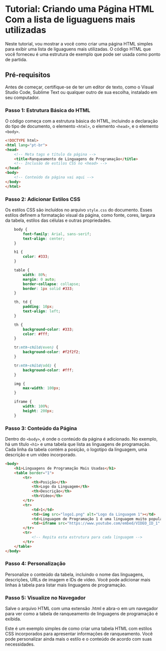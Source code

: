 
# Tutorial: Criando uma Página HTML Com a lista de liguaguens mais utilizadas

Neste tutorial, vou mostrar a você como criar uma página HTML simples para exibir uma lista de liguaguens mais utilizadas. O código HTML que você forneceu é uma estrutura de exemplo que pode ser usada como ponto de partida.

## Pré-requisitos

Antes de começar, certifique-se de ter um editor de texto, como o Visual Studio Code, Sublime Text ou qualquer outro de sua escolha, instalado em seu computador.

### Passo 1: Estrutura Básica do HTML

O código começa com a estrutura básica do HTML, incluindo a declaração do tipo de documento, o elemento `<html>`, o elemento `<head>`, e o elemento `<body>`.

```html
<!DOCTYPE html>
<html lang="pt-br">
<head>
    <!-- Meta tags e título da página -->
    <title>Ranqueamento de Linguagens de Programação</title>
    <!-- Inclusão de estilos CSS no <head> -->
</head>
<body>
    <!-- Conteúdo da página vai aqui -->
</body>
</html>
```

### Passo 2: Adicionar Estilos CSS

Os estilos CSS são incluídos no arquivo `style.css` do documento. Esses estilos definem a formatação visual da página, como fonte, cores, largura da tabela, estilos das células e outras propriedades.

```css
    body {
        font-family: Arial, sans-serif;
        text-align: center;
    }

    h1 {
        color: #333;
    }

    table {
        width: 80%;
        margin: 0 auto;
        border-collapse: collapse;
        border: 1px solid #333;
    }

    th, td {
        padding: 10px;
        text-align: left;
    }

    th {
        background-color: #333;
        color: #fff;
    }

    tr:nth-child(even) {
        background-color: #f2f2f2;
    }

    tr:nth-child(odd) {
        background-color: #fff;
    }

    img {
        max-width: 100px;
    }

    iframe {
        width: 100%;
        height: 200px;
    }
```

### Passo 3: Conteúdo da Página

Dentro do `<body>`, é onde o conteúdo da página é adicionado. No exemplo, há um título `<h1>` e uma tabela que lista as linguagens de programação. Cada linha da tabela contém a posição, o logotipo da linguagem, uma descrição e um vídeo incorporado.

```html
<body>
    <h1>Linguagens de Programação Mais Usadas</h1>
    <table border="1">
        <tr>
            <th>Posição</th>
            <th>Logo da Linguagem</th>
            <th>Descrição</th>
            <th>Vídeo</th>
        </tr>
        <tr>
            <td>1</td>
            <td><img src="logo1.png" alt="Logo da Linguagem 1"></td>
            <td>Linguagem de Programação 1 é uma linguagem muito popular.</td>
            <td><iframe src="https://www.youtube.com/embed/VIDEO_ID_1" frameborder="0" allowfullscreen></iframe></td>
        </tr>
        <tr>
            <!-- Repita esta estrutura para cada linguagem -->
        </tr>
    </table>
</body>
```

### Passo 4: Personalização

Personalize o conteúdo da tabela, incluindo o nome das linguagens, descrições, URLs de imagem e IDs de vídeo. Você pode adicionar mais linhas à tabela para listar mais linguagens de programação.

### Passo 5: Visualize no Navegador

Salve o arquivo HTML com uma extensão .html e abra-o em um navegador para ver como a tabela de ranqueamento de linguagens de programação é exibida.

Este é um exemplo simples de como criar uma tabela HTML com estilos CSS incorporados para apresentar informações de ranqueamento. Você pode personalizar ainda mais o estilo e o conteúdo de acordo com suas necessidades.
